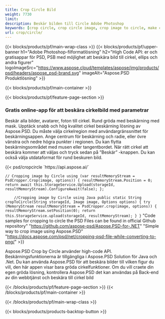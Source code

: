 ```yaml
---
title: Crop Circle Bild
weight: 7730
limit: 
description: Beskär bilden till Circle Adobe Photoshop
keywords: [crop circle, crop circle image, crop image to circle, make circle photo]
url: crop/circle/
---
```

{{< blocks/products/pf/main-wrap-class >}}
{{< blocks/products/pf/upper-banner h1="Adobe Photoshop-filformatlösning" h2="High Code API: er och gratisappar för PSD, PSB med möjlighet att beskära bild till cirkel, ellips och andra figurer" logoImageSrc="https://www.aspose.cloud/templates/aspose/img/products/psd/headers/aspose_psd-brand.svg" imageAlt="Aspose.PSD Produktlösning" >}}

{{< blocks/products/pf/main-container >}}

{{< blocks/products/pf/feature-page-section >}}
<h3 class="headingpdleft">Gratis online-app för att beskära cirkelbild med parametrar</h3>
<p>Beskär alla bilder, avatarer, foton till cirkel. Rund gröda med beskärning med mask. Upptäck snabb och hög kvalitet cirkel beskärning lösning av Aspose.PSD. Du måste välja cirkelregion med användargränssnittet för beskärningsappen. Ange centrum för beskärning och radie, eller övre vänstra och nedre högra punkter i regionen. Du kan flytta beskärningsområdet med musen eller tangentbordet. När rätt cirkel att beskära kommer att väljas och tryck sedan på ”Beskär” -knappen. Du kan också välja utdataformat för rund beskuren bild.</p>
{{< psd/cropcircle `https://api.aspose.ai/` 

`// Cropping image by Circle
using (var resultMemoryStream = PsdCropper.Crop(image, options))
{
	resultMemoryStream.Position = 0;
	return await this.StorageService.Upload(storageId, resultMemoryStream).ConfigureAwait(false);
};` 
     
`    //Cropping image by Circle using Java
	public static String cropToCircle(String storageId, Image image, Options options) {
        try (MemoryStream resultMemoryStream = PsdCropper.crop(image, options)) {
            resultMemoryStream.setPosition(0);
            return this.StorageService.upload(storageId, resultMemoryStream);
        }
    }` 
"Code samples for cropping to circle the PSD Files can be found in official Github repository"  "https://github.com/aspose-psd/Aspose.PSD-for-.NET" 
"Simple way to crop image using Aspose.PSD" "https://docs.aspose.com/psd/net/cropping-psd-file-while-converting-to-png/" >}}
<p>Aspose.PSD Crop by Circle använder high-code API. Beskärningsfunktionerna är tillgängliga i Aspose.PSD Solution för Java och .Net. Du kan använda Aspose.PSD för att beskära bilder till vilken figur du vill, den här appen visar bara gröda cirkelfunktioner. Om du vill craete din egen gröda lösning, kontrollera Aspose.PSD det kan användas på Back-end av din webbtjänst och beskära till cirkel bild</p>
<!--<ul>
<li><a href="psb">PSB Circle Crop</a></li>
<li><a href="ellipse">Ellipse crop App</a></li>
</ul>-->
{{< /blocks/products/pf/feature-page-section >}}
{{< /blocks/products/pf/main-container >}}


{{< /blocks/products/pf/main-wrap-class >}}

{{< blocks/products/products-backtop-button >}}

